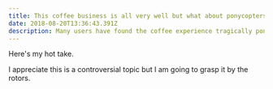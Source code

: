 ```yaml
---
title: This coffee business is all very well but what about ponycopters
date: 2018-08-20T13:36:43.391Z
description: Many users have found the coffee experience tragically ponycopter-free
---
```

Here's my hot take.

I appreciate this is a controversial topic but I am going to grasp it by the rotors.
